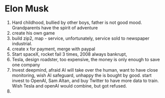 # Elon Musk

1. Hard childhood, bullied by other boys, father is not good mood. Grandparents have the spirit of adventure
2. create his own game
3. build zip2, map - service, unfortunately, service sold to newspaper industrial.
4. create x for payment, merge with paypal
5. Start spaceX, rocket fail 3 times, 2008 always bankrupt,
6. Tesla, design roadster, too expensive, the money is only enough to save one company
7. Invest deepmind, afraid AI will take over the human, want to have close monitoring, wish AI safeguard, unhappy the is bought by good. start invest to OpenAI, Sam Altan, and buy Twitter to have more data to train. Wish Tesla and openAI would combine, but got refused. 
8. 
